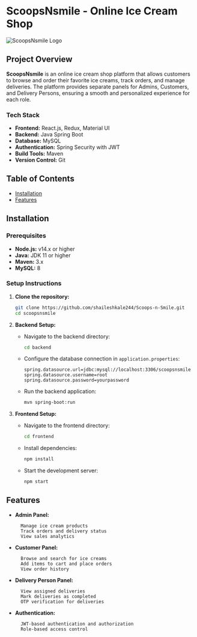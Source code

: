 # ScoopsNsmile - Online Ice Cream Shop

![ScoopsNsmile Logo](link-to-your-logo.png) <!-- Add the logo image link here -->

## Project Overview

**ScoopsNsmile** is an online ice cream shop platform that allows customers to browse and order their favorite ice creams, track orders, and manage deliveries. The platform provides separate panels for Admins, Customers, and Delivery Persons, ensuring a smooth and personalized experience for each role.

### Tech Stack

- **Frontend:** React.js, Redux, Material UI
- **Backend:** Java Spring Boot
- **Database:**  MySQL
- **Authentication:** Spring Security with JWT
- **Build Tools:** Maven
- **Version Control:** Git

## Table of Contents

- [Installation](#installation)
- [Features](#features)
<!-- - [Usage](#usage)
- [Contributing](#contributing)
- [License](#license) -->

## Installation

### Prerequisites

- **Node.js:** v14.x or higher
- **Java:** JDK 11 or higher
- **Maven:** 3.x
- **MySQL:** 8

### Setup Instructions

1. **Clone the repository:**

    ```bash
    git clone https://github.com/shaileshkale244/Scoops-n-Smile.git
    cd scoopsnsmile
    ```

2. **Backend Setup:**

    - Navigate to the backend directory:

        ```bash
        cd backend
        ```

    - Configure the database connection in `application.properties`:

        ```properties
        spring.datasource.url=jdbc:mysql://localhost:3306/scoopsnsmile
        spring.datasource.username=root
        spring.datasource.password=yourpassword
        ```

    - Run the backend application:

        ```bash
        mvn spring-boot:run
        ```

3. **Frontend Setup:**

    - Navigate to the frontend directory:

        ```bash
        cd frontend
        ```

    - Install dependencies:

        ```bash
        npm install
        ```

    - Start the development server:

        ```bash
        npm start
        ```
## Features

- **Admin Panel:**


        Manage ice cream products
        Track orders and delivery status
        View sales analytics
        
- **Customer Panel:**

        
        Browse and search for ice creams
        Add items to cart and place orders
        View order history
        
- **Delivery Person Panel:**

        
        View assigned deliveries
        Mark deliveries as completed
        OTP verification for deliveries
        
- **Authentication:**

        
        JWT-based authentication and authorization
        Role-based access control
        
